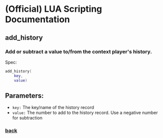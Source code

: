 
# (Official) LUA Scripting Documentation

## add_history

### Add or subtract a value to/from the context player's history.

Spec:
```lua
add_history(
	key,
	value)
```
## Parameters:
- `key:` The key/name of the history record
- `value:` The number to add to the history record. Use a negative number for subtraction
### [back](../history)

